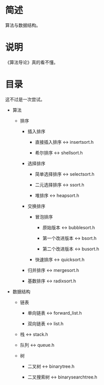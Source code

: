 # 简述

算法与数据结构。

# 说明

《算法导论》真的看不懂。

# 目录

这不过是一次尝试。

+ 算法

    + 排序

        + 插入排序

            + 直接插入排序 <-> insertsort.h

            + 希尔排序 <-> shellsort.h

        + 选择排序

            + 简单选择排序 <-> selectsort.h

            + 二元选择排序 <-> ssort.h

            + 堆排序 <-> heapsort.h

        + 交换排序

            + 冒泡排序
            
                + 原始版本 <-> bubblesort.h

                + 第一个改进版本 <-> bsort.h

                + 第二个改进版本 <-> busort.h

            + 快速排序 <-> quicksort.h

        + 归并排序 <-> mergesort.h

        + 基数排序 <-> radixsort.h

+ 数据结构

    + 链表

        + 单向链表 <-> forward_list.h

        + 双向链表 <-> list.h

    + 栈 <-> stack.h

    + 队列 <-> queue.h

    + 树

        + 二叉树 <-> binarytree.h

        + 二叉搜索树 <-> binarysearchtree.h
